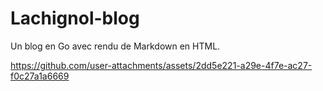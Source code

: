 # Lachignol-blog
Un blog en Go avec rendu de Markdown en HTML.





https://github.com/user-attachments/assets/2dd5e221-a29e-4f7e-ac27-f0c27a1a6669

